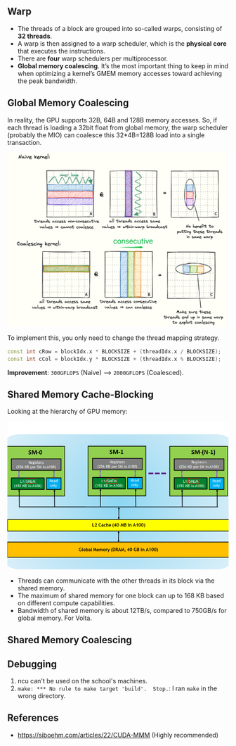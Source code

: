 
## Warp
- The threads of a block are grouped into so-called warps, consisting of **32 threads**.
- A warp is then assigned to a warp scheduler, which is the **physical core** that executes the instructions.
- There are **four** warp schedulers per multiprocessor.
- **Global memory coalescing**. It’s the most important thing to keep in mind when optimizing a kernel’s GMEM memory accesses toward achieving the peak bandwidth.


## Global Memory Coalescing
In reality, the GPU supports 32B, 64B and 128B memory accesses. So, if each thread is loading a 32bit float from global memory, the warp scheduler (probably the MIO) can coalesce this 32*4B=128B load into a single transaction. 

<div align="center">
<img src="./assets/coalescing.png" alt="Global Memory Coalescing" width="600"/>
</div>

To implement this, you only need to change the thread mapping strategy.

```c++
const int cRow = blockIdx.x * BLOCKSIZE + (threadIdx.x / BLOCKSIZE);
const int cCol = blockIdx.y * BLOCKSIZE + (threadIdx.x % BLOCKSIZE);
```

**Improvement**: `300GFLOPS` (Naive) --> `2000GFLOPS` (Coalesced).

## Shared Memory Cache-Blocking

Looking at the hierarchy of GPU memory:

<div align="center">
<img src="./assets/memory-arch.png" alt="Memory Hierarchy" width="600"/>
</div>

- Threads can communicate with the other threads in its block via the shared memory. 
- The maximum of shared memory for one block can up to 168 KB based on different compute capabilities.
- Bandwidth of shared memory is about 12TB/s, compared to 750GB/s for global memory. For Volta.


## Shared Memory Coalescing






## Debugging
1. ncu can't be used on the school's machines.
2. `make: *** No rule to make target 'build'.  Stop.`: I ran `make` in the wrong directory.

## References 

- https://siboehm.com/articles/22/CUDA-MMM  (Highly recommended)